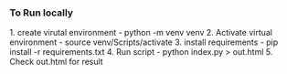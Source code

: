 <h3>To Run locally</h3>
1. create virutal environment - python -m venv venv
2. Activate virtual environment - source venv/Scripts/activate
3. install requirements - pip install -r requirements.txt
4. Run script - python index.py > out.html
5. Check out.html for result
